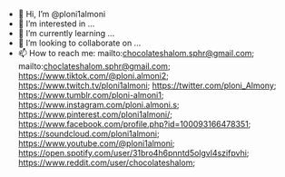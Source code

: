 - 👋 Hi, I’m @ploni1almoni
- 👀 I’m interested in ...
- 🌱 I’m currently learning ...
- 💞️ I’m looking to collaborate on ...
- 📫 How to reach me: mailto:chocolateshalom.sphr@gmail.com; mailto:choclateshalom.sphr@gmail.com; https://www.tiktok.com/@ploni.almoni2; https://www.twitch.tv/ploni1almoni; https://twitter.com/ploni_Almony; https://www.tumblr.com/ploni-almoni1; https://www.instagram.com/ploni.almoni.s; https://www.pinterest.com/ploni1almoni/; https://www.facebook.com/profile.php?id=100093166478351; https://soundcloud.com/ploni1almoni; https://www.youtube.com/@ploni1almoni; https://open.spotify.com/user/31bro4h6pnntd5olgvl4szifpvhi; https://www.reddit.com/user/chocolateshalom; 

<!---
ploni1almoni/ploni1almoni is a ✨ special ✨ repository because its `README.md` (this file) appears on your GitHub profile.
You can click the Preview link to take a look at your changes.
--->
